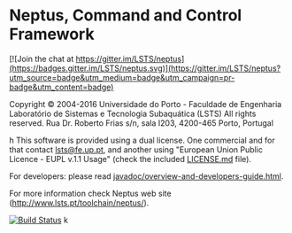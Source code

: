 Neptus, Command and Control Framework
=====================================

[![Join the chat at https://gitter.im/LSTS/neptus](https://badges.gitter.im/LSTS/neptus.svg)](https://gitter.im/LSTS/neptus?utm_source=badge&utm_medium=badge&utm_campaign=pr-badge&utm_content=badge)

Copyright © 2004-2016 Universidade do Porto - Faculdade de Engenharia
Laboratório de Sistemas e Tecnologia Subaquática (LSTS)
All rights reserved.
Rua Dr. Roberto Frias s/n, sala I203, 4200-465 Porto, Portugal

h
This software is provided using a dual license. One commercial and for that contact lsts@fe.up.pt, and another using "European Union Public Licence - EUPL v.1.1 Usage" (check the included [LICENSE.md](LICENSE.md) file).

For developers: please read [javadoc/overview-and-developers-guide.html](javadoc/overview-and-developers-guide.html).

For more information check Neptus web site (http://www.lsts.pt/toolchain/neptus/).

[![Build Status](https://travis-ci.org/LSTS/neptus.svg?branch=develop)](https://travis-ci.org/LSTS/neptus)
k
